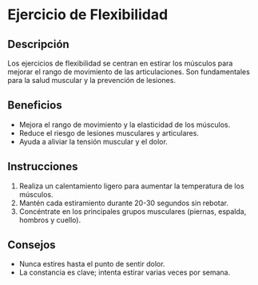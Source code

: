 # Ejercicio de Flexibilidad

## Descripción
Los ejercicios de flexibilidad se centran en estirar los músculos para mejorar el rango de movimiento de las articulaciones. Son fundamentales para la salud muscular y la prevención de lesiones.

## Beneficios
- Mejora el rango de movimiento y la elasticidad de los músculos.
- Reduce el riesgo de lesiones musculares y articulares.
- Ayuda a aliviar la tensión muscular y el dolor.

## Instrucciones
1. Realiza un calentamiento ligero para aumentar la temperatura de los músculos.
2. Mantén cada estiramiento durante 20-30 segundos sin rebotar.
3. Concéntrate en los principales grupos musculares (piernas, espalda, hombros y cuello).

## Consejos
- Nunca estires hasta el punto de sentir dolor.
- La constancia es clave; intenta estirar varias veces por semana.